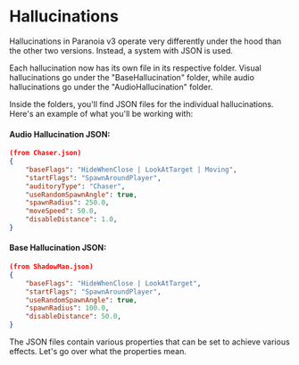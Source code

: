 # Hallucinations

Hallucinations in Paranoia v3 operate very differently under the hood than the other two versions.
Instead, a system with JSON is used.

Each hallucination now has its own file in its respective folder.
Visual hallucinations go under the "BaseHallucination" folder, while audio hallucinations go under the "AudioHallucination" folder.

Inside the folders, you'll find JSON files for the individual hallucinations.
Here's an example of what you'll be working with:

#### Audio Hallucination JSON:
```json
(from Chaser.json)
{
    "baseFlags": "HideWhenClose | LookAtTarget | Moving",
    "startFlags": "SpawnAroundPlayer",
	"auditoryType": "Chaser",
    "useRandomSpawnAngle": true,
    "spawnRadius": 250.0,
    "moveSpeed": 50.0,
    "disableDistance": 1.0,
}
```

#### Base Hallucination JSON:
```json
(from ShadowMan.json)
{
    "baseFlags": "HideWhenClose | LookAtTarget",
    "startFlags": "SpawnAroundPlayer",
    "useRandomSpawnAngle": true,
    "spawnRadius": 100.0,
    "disableDistance": 50.0,
}
```

The JSON files contain various properties that can be set to achieve various effects.
Let's go over what the properties mean.

